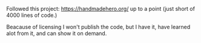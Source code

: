 Followed this project: https://handmadehero.org/ up to a point (just short of
4000 lines of code.)

Beacause of licensing I won't publish the code, but I have it, have learned alot 
from it, and can show it on demand.
